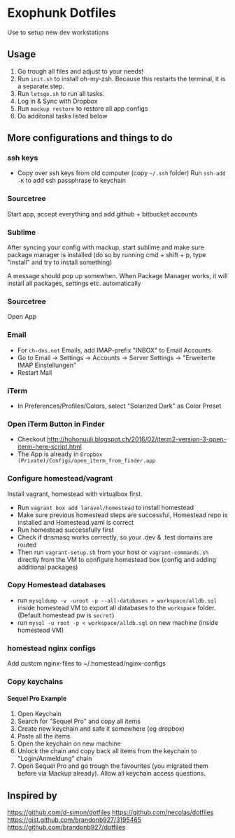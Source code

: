 
# Exophunk Dotfiles 

Use to setup new dev workstations

## Usage

1. Go trough all files and adjust to your needs! 
2. Run `init.sh` to install oh-my-zsh. Because this restarts the terminal, it is a separate step.
3. Run `letsgo.sh` to run all tasks.
4. Log in & Sync with Dropbox
5. Run `mackup restore` to restore all app configs
6. Do additonal tasks listed below



## More configurations and things to do


### ssh keys
- Copy over ssh keys from old computer (copy `~/.ssh` folder)
Run `ssh-add -K` to add ssh passphrase to keychain

### Sourcetree
Start app, accept everything and add github + bitbucket accounts

### Sublime

After syncing your config with mackup, start sublime and make sure package manager is installed (do so by running cmd + shift + p, type "install" and try to install something)

A message should pop up somewhen. When Package Manager works, it will install all packages, settings etc. automatically

### Sourcetree
Open App



### Email
- For `ch-dns.net` Emails, add IMAP-prefix "INBOX" to Email Accounts
- Go to Email -> Settings -> Accounts -> Server Settings -> "Erweiterte IMAP Einstellungen"
- Restart Mail

### iTerm
- In Preferences/Profiles/Colors, select "Solarized Dark" as Color Preset

### Open iTerm Button in Finder
- Checkout http://hohonuuli.blogspot.ch/2016/02/iterm2-version-3-open-iterm-here-script.html
- The App is already in `Dropbox (Private)/Configs/open_iterm_from_finder.app`


### Configure homestead/vagrant

Install vagrant, homestead with virtualbox first.

- Run `vagrant box add laravel/homestead` to install homestead
- Make sure previous homestead steps are successful, Homestead repo is installed and Homestead.yaml is correct
- Run homestead successfully first
- Check if dnsmasq works correctly, so your .dev & .test domains are routed
- Then run `vagrant-setup.sh` from your host or `vagrant-commands.sh` directly from the VM to configure homestead box (config and adding additional packages)


### Copy Homestead databases
- run `mysqldump -v -uroot -p --all-databases > workspace/alldb.sql` inside homestead VM to export all databases to the `workspace` folder. (Default homestead pw is `secret`)
- run `mysql -u root -p < workspace/alldb.sql` on new machine (inside homestead VM)


### homestead nginx configs
Add custom nginx-files to ~/.homestead/nginx-configs


### Copy keychains

#### Sequel Pro Example
1. Open Keychain
2. Search for "Sequel Pro" and copy all items
3. Create new keychain and safe it somewhere (eg dropbox)
4. Paste all the items
5. Open the keychain on new machine
6. Unlock the chain and copy back all items from the keychain to "Login/Anmeldung" chain
7. Open  Sequel Pro and go trough the favourites (you migrated them before via Mackup already). Allow all keychain access questions.


## Inspired by

https://github.com/d-simon/dotfiles
https://github.com/necolas/dotfiles
https://gist.github.com/brandonb927/3195465
https://github.com/brandonb927/dotfiles
